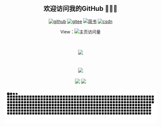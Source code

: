 <h2 align="center">欢迎访问我的GitHub 👏👏👏</h2>
<p align="center">
  <a href="https://github.com/rstyro"><img src="https://img.shields.io/badge/GitHub-24292e" alt="github"></a>
  <a href="https://gitee.com/rstyro"><img src="https://img.shields.io/badge/Gitee-ff0000" alt="gitee"></a>
  <a href="https://www.jianshu.com/u/651c15a1758a"><img src="https://img.shields.io/badge/简书-F95204" alt="简书"></a>
  <a href="https://blog.csdn.net/qq_32923745"><img src="https://img.shields.io/badge/CSDN-cf000e" alt="csdn"></a>
</p>
<div align="center">
View：<img src="https://profile-counter.glitch.me/rstyro/count.svg" alt="主页访问量">
</div>

<!-- 动态打字效果 -->
<h1 align="center">
  <a href="http://rstyro.gitee.io/blog/">
    <img src="https://readme-typing-svg.herokuapp.com?color=F74D18&lines=年轻是本钱，但不努力就不值钱;年轻的时候，梦想在远方。在远方的时候，梦想在家乡&center=true&size=23&width=1000">
  </a>
</h1>

<!-- 连续提交代码的次数 文档：https://github.com/DenverCoder1/github-readme-streak-stats -->
<!--
<div align="center"> <img src="https://github-readme-streak-stats.herokuapp.com/?user=rstyro" /></div>
-->
<br/>

<!-- 奖杯 地址：https://github.com/ryo-ma/github-profile-trophy -->
<div align="center"> <img src="https://github-profile-trophy.vercel.app/?username=rstyro&row=1&theme=juicyfresh" /> </div>
<br/>
<!-- GitHub数据统计 -->
<div align="center">
  <img height="137px" src="https://github-readme-stats.vercel.app/api?username=rstyro&hide_title=true&hide_border=true&show_icons=trueline_height=21&text_color=000&icon_color=000&bg_color=0,ea6161,ffc64d,fffc4d,52fa5a&theme=graywhite" />
  <img height="137px" src="https://github-readme-stats.vercel.app/api/top-langs/?username=rstyro&hide_title=true&hide_border=true&layout=compact&langs_count=6&text_color=000&icon_color=fff&bg_color=0,52fa5a,4dfcff,c64dff&theme=graywhite" />
</div>
<br>

<!-- 贪吃蛇代码贡献图 -->
<div align="center"><img src="https://raw.githubusercontent.com/rstyro/rstyro/output/github-contribution-grid-snake.svg" /></div>
<br/>

<!--
**rstyro/rstyro** is a ✨ _special_ ✨ repository because its `README.md` (this file) appears on your GitHub profile.

Here are some ideas to get you started:

- 🔭 I’m currently working on ...
- 🌱 I’m currently learning ...
- 👯 I’m looking to collaborate on ...
- 🤔 I’m looking for help with ...
- 💬 Ask me about ...
- 📫 How to reach me: ...
- 😄 Pronouns: ...
- ⚡ Fun fact: ...
-->

